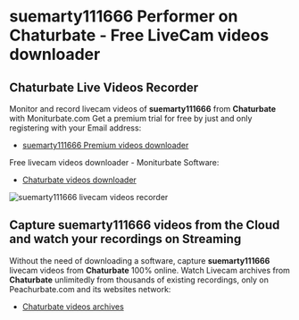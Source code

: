 # suemarty111666 Performer on Chaturbate - Free LiveCam videos downloader

## Chaturbate Live Videos Recorder

Monitor and record livecam videos of **suemarty111666** from **Chaturbate** with Moniturbate.com
Get a premium trial for free by just and only registering with your Email address:
* [suemarty111666 Premium videos downloader](https://moniturbate.com/request-demo-licence-key.html)

Free livecam videos downloader - Moniturbate Software:
* [Chaturbate videos downloader](https://moniturbate.com/moniturbate-download-software.html)

![suemarty111666 livecam videos recorder](https://peachurnet.com/templates/moniturbate-software.png)


## Capture suemarty111666 videos from the Cloud and watch your recordings on Streaming

Without the need of downloading a software, capture **suemarty111666** livecam videos from **Chaturbate** 100% online.
Watch Livecam archives from **Chaturbate** unlimitedly from thousands of existing recordings, only on Peachurbate.com and its websites network:
* [Chaturbate videos archives](https://peachurnet.com/)
